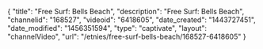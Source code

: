 {
    "title": "Free Surf: Bells Beach",
    "description": "Free Surf: Bells Beach",
    "channelid": "168527",
    "videoid": "6418605",
    "date_created": "1443727451",
    "date_modified": "1456351594",
    "type": "captivate",
    "layout": "channelVideo",
    "url": "\/etnies\/free-surf-bells-beach\/168527-6418605"
}